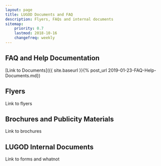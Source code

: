 ```yaml
---
layout: page
title: LUGOD Documents and FAQ
description: Flyers, FAQs and internal documents
sitemap:
    priority: 0.7
    lastmod: 2018-10-16
    changefreq: weekly
---
```

## FAQ and Help Documentation

[Link to Documents]({{ site.baseurl }}{% post_url 2019-01-23-FAQ-Help-Documents.md})

## Flyers

Link to flyers

## Brochures and Publicity Materials

Link to brochures

## LUGOD Internal Documents

Link to forms and whatnot
